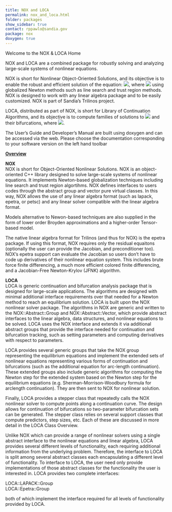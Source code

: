 ```yaml
---
title: NOX and LOCA
permalink: nox_and_loca.html
folder: packages
show_sidebar: true
contact: rppawlo@sandia.gov
package: nox
doxygen: true
---
```


Welcome to the NOX & LOCA Home

NOX and LOCA are a combined package for robustly solving and analyzing large-scale systems of nonlinear equations.

NOX is short for Nonlinear Object-Oriented Solutions, and its objective is to enable the robust and efficient solution of the equation: ![](http://trilinos.sandia.gov/packages/nox/index01.png), where ![](http://trilinos.sandia.gov/packages/nox/index02.png) using globalized Newton methods such as line search and trust region methods. NOX is designed to work with any linear algebra package and to be easily customized. NOX is part of Sandia’s Trilinos project.

LOCA, distributed as part of NOX, is short for Library of Continuation Algorithms, and its objective is to compute families of solutions to ![](http://trilinos.sandia.gov/packages/nox/index03.png) and their bifurcations, where ![](http://trilinos.sandia.gov/packages/nox/index04.png).

The User’s Guide and Developer’s Manual are built using doxygen and can be accessed via the web. Please choose the documentation corresponding to your software version on the left hand toolbar

<span style="text-decoration: underline;">**Overview**</span>

**NOX**  
NOX is short for Object-Oriented Nonlinear Solutions. NOX is an object-oriented C++ library designed to solve large-scale systems of nonlinear equations. It implements Newton-based globalization techniques including line search and trust region algortihms. NOX defines interfaces to users codes through the abstract group and vector pure virtual classes. In this way, NOX allows the use of any linear algebra format (such as lapack, epetra, or petsc) and any linear solver compatible with the linear algebra format.

Models alternative to Newon-based techniques are also supplied in the form of lower order Broyden approximations and a higher-order Tensor-based model.

The native linear algebra format for Trilinos (and thus for NOX) is the epetra package. If using this format, NOX requires only the residual equaitons (optionally the user can provide the Jacobian, and preconditioner too). NOX’s epetra support can evaluate the Jacobian so users don’t have to code up derivatives of their nonlinear equation system. This includes brute force finite differencing, a much more efficient colored finite differencing, and a Jacobian-Free Newton-Krylov (JFNK) algorithm.

**LOCA**  
LOCA is generic continuation and bifurcation analysis package that is designed for large-scale applications. The algorithms are designed with minimal additional interface requirements over that needed for a Newton method to reach an equilibrium solution. LOCA is built upon the NOX nonlinear solver package. The algorithms in NOX are generic and written to the NOX::Abstract::Group and NOX::Abstract::Vector, which provide abstract interfaces to the linear algebra, data structures, and nonlinear equations to be solved. LOCA uses the NOX interface and extends it via additional abstract groups that provide the interface needed for continuation and bifurcation tracking, such as setting parameters and computing derivatives with respect to parameters.

LOCA provides several generic groups that take the NOX group representing the equilibrium equations and implement the extended sets of nonlinear equations representing various forms of continuation and bifurcations (such as the additional equation for arc-length continuation). These extended groups also include generic algorithms for computing the Newton step for the extended system based on the Newton step for the equilibrium equations (e.g. Sherman-Morrison-Woodbury formula for arclength continuation). They are then sent to NOX for nonlinear solution.

Finally, LOCA provides a stepper class that repeatedly calls the NOX nonlinear solver to compute points along a continuation curve. The design allows for continuation of bifurcations so two-parameter bifurcation sets can be generated. The stepper class relies on several support classes that compute predictors, step sizes, etc. Each of these are discussed in more detail in the LOCA Class Overview.

Unlike NOX which can provide a range of nonlinear solvers using a single abstract interface to the nonlinear equations and linear algebra, LOCA provides several different levels of functionality, each requiring additional information from the underlying problem. Therefore, the interface to LOCA is split among several abstract classes each encapsulating a different level of functionality. To interface to LOCA, the user need only provide implementations of those abstract classes for the functionality the user is interested in. LOCA provides two complete interfaces:

LOCA::LAPACK::Group  
LOCA::Epetra::Group    

both of which implement the interface required for all levels of functionality provided by LOCA.